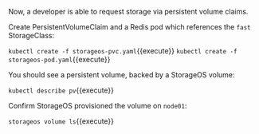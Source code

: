 Now, a developer is able to request storage via persistent volume claims.

Create PersistentVolumeClaim and a Redis pod which references the `fast` StorageClass:

`kubectl create -f storageos-pvc.yaml`{{execute}}
`kubectl create -f storageos-pod.yaml`{{execute}}

You should see a persistent volume, backed by a StorageOS volume:

`kubectl describe pv`{{execute}}

Confirm StorageOS provisioned the volume on `node01`:

`storageos volume ls`{{execute}}
